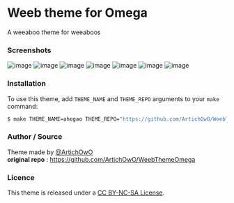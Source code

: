 # Weeb theme for Omega
A weeaboo theme for weeaboos

### Screenshots
![image](screenshots/home1.png)
![image](screenshots/home2.png)
![image](screenshots/calculation.png)
![image](screenshots/graph.png)
![image](screenshots/python.png)
![image](screenshots/atomic.png)
![image](screenchots/settings.png)

### Installation
To use this theme, add `THEME_NAME` and `THEME_REPO` arguments to your `make` command:
```bash
$ make THEME_NAME=ahegao THEME_REPO="https://github.com/ArtichOwO/WeebThemeOmega"
```

### Author / Source
Theme made by [@ArtichOwO](https://github.com/ArtichOwO/)
<br>
**original repo** : https://github.com/ArtichOwO/WeebThemeOmega

### Licence
This theme is released under a [CC BY-NC-SA License](https://creativecommons.org/licenses/by-nc-sa/4.0/legalcode).
